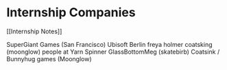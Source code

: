 # Internship Companies

[[Internship Notes]]

SuperGiant Games (San Francisco)
Ubisoft Berlin
freya holmer
coatsking (moonglow)
people at Yarn Spinner
GlassBottomMeg (skatebirb)
Coatsink / Bunnyhug games (Moonglow)



